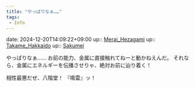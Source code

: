 ```yaml
---
title: "やっぱりなぁ……"
tags:
 - Info
---
```


date: 2024-12-20T14:09:22+09:00
up:: [Merai_Hezagami](Bar/Novel/Nacaria/Merai_Hezagami.md)
up:: [Takame_Hakkaido](Bar/Novel/Nacaria/Takame_Hakkaido.md)
up:: [Sakumei](../Bar/Novel/Nacaria/Sakumei.md)

やっぱりなぁ……
お前の能力、金属に直接触れてねーと動かねえんだ。
それなら、金属にエネルギーを伝播させりゃ、絶対お前に辿り着く！

相性最悪だぜ、八階堂！
『鳴雷』ッ！